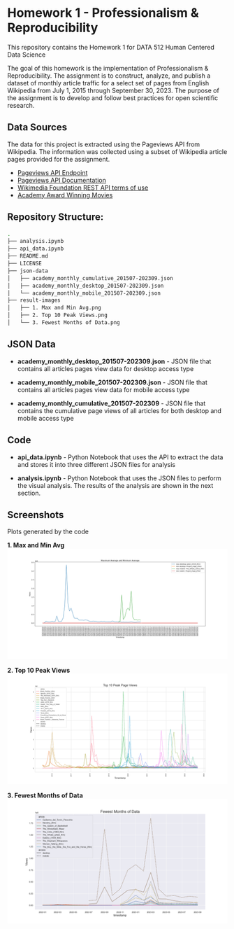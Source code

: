 # Homework 1 - Professionalism & Reproducibility

This repository contains the Homework 1 for DATA 512 Human Centered Data Science

The goal of this homework is the implementation of Professionalism & Reproducibility. The assignment is to construct, analyze, and publish a dataset of monthly article traffic for a select set of pages from English Wikipedia from July 1, 2015 through September 30, 2023. The purpose of the assignment is to develop and follow best practices for open scientific research.

## Data Sources

The data for this project is extracted using the Pageviews API from Wikipedia. The information was collected using a subset of Wikipedia article pages provided for the assignment.

- [Pageviews API Endpoint](https://wikimedia.org/api/rest_v1/#!/Pageviews_data/get_metrics_pageviews_aggregate_project_access_agent_granularity_start_end)
- [Pageviews API Documentation](https://wikitech.wikimedia.org/wiki/Analytics/AQS/Pageviews)
- [Wikimedia Foundation REST API terms of use](https://www.mediawiki.org/wiki/REST_API#Terms_and_conditions)
- [Academy Award Winning Movies](https://docs.google.com/spreadsheets/d/1A1h_7KAo7KXaVxdScJmIVPTvjb3IuY9oZhNV4ZHxrxw/edit?usp=drive_link)

## Repository Structure:

```bash
.
├── analysis.ipynb
├── api_data.ipynb
├── README.md
├── LICENSE
├── json-data
│   ├── academy_monthly_cumulative_201507-202309.json
│   ├── academy_monthly_desktop_201507-202309.json
│   └── academy_monthly_mobile_201507-202309.json
├── result-images
│   ├── 1. Max and Min Avg.png
│   ├── 2. Top 10 Peak Views.png
│   └── 3. Fewest Months of Data.png

```

## JSON Data
- **academy_monthly_desktop_201507-202309.json** - JSON file that contains all articles pages view data for desktop access type

- **academy_monthly_mobile_201507-202309.json** - JSON file that contains all articles pages view data for mobile access type

- **academy_monthly_cumulative_201507-202309** - JSON file that contains the cumulative page views of all articles for both desktop and mobile access type

## Code

- **api_data.ipynb** - Python Notebook that uses the API to extract the data and stores it into three different JSON files for analysis

- **analysis.ipynb** - Python Notebook that uses the JSON files to perform the visual analysis. The results of the analysis are shown in the next section.

## Screenshots
Plots generated by the code

**1. Max and Min Avg**
![](https://github.com/saumya-nauni/data-512-homework_1/blob/ed42a60ad6ef008111137cc78a6f604d5a01a700/result-images/1.%20Max%20and%20Min%20Avg.png)

**2. Top 10 Peak Views**
![](https://github.com/saumya-nauni/data-512-homework_1/blob/ed42a60ad6ef008111137cc78a6f604d5a01a700/result-images/2.%20Top%2010%20Peak%20Views.png)


**3. Fewest Months of Data**
![](https://github.com/saumya-nauni/data-512-homework_1/blob/ed42a60ad6ef008111137cc78a6f604d5a01a700/result-images/3.%20Fewest%20Months%20of%20Data.png)